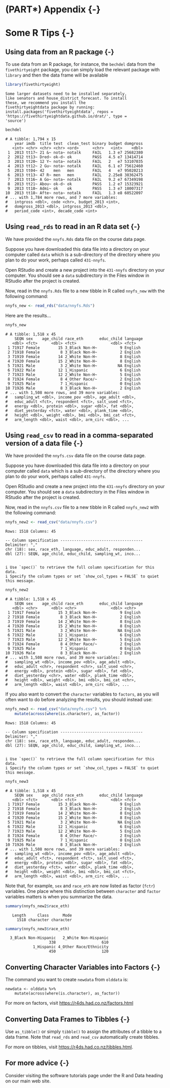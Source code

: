 # (PART\*) Appendix {-}

# Some R Tips {-}

## Using data from an R package {-}

To use data from an R package, for instance, the `bechdel` data from the `fivethirtyeight` package, you can simply load the relevant package with `library` and then the data frame will be available


```r
library(fivethirtyeight)
```

```
Some larger datasets need to be installed separately,
like senators and house_district_forecast. To install
these, we recommend you install the
fivethirtyeightdata package by running:
install.packages('fivethirtyeightdata', repos =
'https://fivethirtyeightdata.github.io/drat/', type =
'source')
```

```r
bechdel
```

```
# A tibble: 1,794 x 15
    year imdb  title test  clean_test binary budget domgross
   <int> <chr> <chr> <chr> <ord>      <chr>   <int>    <dbl>
 1  2013 tt17~ 21 &~ nota~ notalk     FAIL   1.3 e7 25682380
 2  2012 tt13~ Dred~ ok-d~ ok         PASS   4.5 e7 13414714
 3  2013 tt20~ 12 Y~ nota~ notalk     FAIL   2   e7 53107035
 4  2013 tt12~ 2 Gu~ nota~ notalk     FAIL   6.1 e7 75612460
 5  2013 tt04~ 42    men   men        FAIL   4   e7 95020213
 6  2013 tt13~ 47 R~ men   men        FAIL   2.25e8 38362475
 7  2013 tt16~ A Go~ nota~ notalk     FAIL   9.2 e7 67349198
 8  2013 tt21~ Abou~ ok-d~ ok         PASS   1.2 e7 15323921
 9  2013 tt18~ Admi~ ok    ok         PASS   1.3 e7 18007317
10  2013 tt18~ Afte~ nota~ notalk     FAIL   1.3 e8 60522097
# ... with 1,784 more rows, and 7 more variables:
#   intgross <dbl>, code <chr>, budget_2013 <int>,
#   domgross_2013 <dbl>, intgross_2013 <dbl>,
#   period_code <int>, decade_code <int>
```

## Using `read_rds` to read in an R data set {-}

We have provided the `nnyfs.Rds` data file on the course data page.

Suppose you have downloaded this data file into a directory on your computer called `data` which is a sub-directory of the directory where you plan to do your work, perhaps called `431-nnyfs`.

Open RStudio and create a new project into the `431-nnyfs` directory on your computer. You should see a `data` subdirectory in the Files window in RStudio after the project is created.

Now, read in the `nnyfs.Rds` file to a new tibble in R called `nnyfs_new` with the following command:


```r
nnyfs_new <- read_rds("data/nnyfs.Rds")
```
 
Here are the results...


```r
nnyfs_new
```

```
# A tibble: 1,518 x 45
    SEQN sex    age_child race_eth       educ_child language
   <dbl> <fct>      <dbl> <fct>               <dbl> <fct>   
 1 71917 Female        15 3_Black Non-H~          9 English 
 2 71918 Female         8 3_Black Non-H~          2 English 
 3 71919 Female        14 2_White Non-H~          8 English 
 4 71920 Female        15 2_White Non-H~          8 English 
 5 71921 Male           3 2_White Non-H~         NA English 
 6 71922 Male          12 1_Hispanic              6 English 
 7 71923 Male          12 2_White Non-H~          5 English 
 8 71924 Female         8 4_Other Race/~          2 English 
 9 71925 Male           7 1_Hispanic              0 English 
10 71926 Male           8 3_Black Non-H~          2 English 
# ... with 1,508 more rows, and 39 more variables:
#   sampling_wt <dbl>, income_pov <dbl>, age_adult <dbl>,
#   educ_adult <fct>, respondent <fct>, salt_used <fct>,
#   energy <dbl>, protein <dbl>, sugar <dbl>, fat <dbl>,
#   diet_yesterday <fct>, water <dbl>, plank_time <dbl>,
#   height <dbl>, weight <dbl>, bmi <dbl>, bmi_cat <fct>,
#   arm_length <dbl>, waist <dbl>, arm_circ <dbl>, ...
```

## Using `read_csv` to read in a comma-separated version of a data file {-}

We have provided the `nnyfs.csv` data file on the course data page.

Suppose you have downloaded this data file into a directory on your computer called `data` which is a sub-directory of the directory where you plan to do your work, perhaps called `431-nnyfs`.

Open RStudio and create a new project into the `431-nnyfs` directory on your computer. You should see a `data` subdirectory in the Files window in RStudio after the project is created.

Now, read in the `nnyfs.csv` file to a new tibble in R called `nnyfs_new2` with the following command:


```r
nnyfs_new2 <- read_csv("data/nnyfs.csv")
```

```
Rows: 1518 Columns: 45
```

```
-- Column specification ------------------------------------
Delimiter: ","
chr (18): sex, race_eth, language, educ_adult, responden...
dbl (27): SEQN, age_child, educ_child, sampling_wt, inco...
```

```

i Use `spec()` to retrieve the full column specification for this data.
i Specify the column types or set `show_col_types = FALSE` to quiet this message.
```

```r
nnyfs_new2
```

```
# A tibble: 1,518 x 45
    SEQN sex    age_child race_eth       educ_child language
   <dbl> <chr>      <dbl> <chr>               <dbl> <chr>   
 1 71917 Female        15 3_Black Non-H~          9 English 
 2 71918 Female         8 3_Black Non-H~          2 English 
 3 71919 Female        14 2_White Non-H~          8 English 
 4 71920 Female        15 2_White Non-H~          8 English 
 5 71921 Male           3 2_White Non-H~         NA English 
 6 71922 Male          12 1_Hispanic              6 English 
 7 71923 Male          12 2_White Non-H~          5 English 
 8 71924 Female         8 4_Other Race/~          2 English 
 9 71925 Male           7 1_Hispanic              0 English 
10 71926 Male           8 3_Black Non-H~          2 English 
# ... with 1,508 more rows, and 39 more variables:
#   sampling_wt <dbl>, income_pov <dbl>, age_adult <dbl>,
#   educ_adult <chr>, respondent <chr>, salt_used <chr>,
#   energy <dbl>, protein <dbl>, sugar <dbl>, fat <dbl>,
#   diet_yesterday <chr>, water <dbl>, plank_time <dbl>,
#   height <dbl>, weight <dbl>, bmi <dbl>, bmi_cat <chr>,
#   arm_length <dbl>, waist <dbl>, arm_circ <dbl>, ...
```
 
If you also want to convert the `character` variables to `factors`, as you will often want to do before analyzing the results, you should instead use:


```r
nnyfs_new3 <- read_csv("data/nnyfs.csv") %>%
    mutate(across(where(is.character), as_factor))
```

```
Rows: 1518 Columns: 45
```

```
-- Column specification ------------------------------------
Delimiter: ","
chr (18): sex, race_eth, language, educ_adult, responden...
dbl (27): SEQN, age_child, educ_child, sampling_wt, inco...
```

```

i Use `spec()` to retrieve the full column specification for this data.
i Specify the column types or set `show_col_types = FALSE` to quiet this message.
```

```r
nnyfs_new3
```

```
# A tibble: 1,518 x 45
    SEQN sex    age_child race_eth       educ_child language
   <dbl> <fct>      <dbl> <fct>               <dbl> <fct>   
 1 71917 Female        15 3_Black Non-H~          9 English 
 2 71918 Female         8 3_Black Non-H~          2 English 
 3 71919 Female        14 2_White Non-H~          8 English 
 4 71920 Female        15 2_White Non-H~          8 English 
 5 71921 Male           3 2_White Non-H~         NA English 
 6 71922 Male          12 1_Hispanic              6 English 
 7 71923 Male          12 2_White Non-H~          5 English 
 8 71924 Female         8 4_Other Race/~          2 English 
 9 71925 Male           7 1_Hispanic              0 English 
10 71926 Male           8 3_Black Non-H~          2 English 
# ... with 1,508 more rows, and 39 more variables:
#   sampling_wt <dbl>, income_pov <dbl>, age_adult <dbl>,
#   educ_adult <fct>, respondent <fct>, salt_used <fct>,
#   energy <dbl>, protein <dbl>, sugar <dbl>, fat <dbl>,
#   diet_yesterday <fct>, water <dbl>, plank_time <dbl>,
#   height <dbl>, weight <dbl>, bmi <dbl>, bmi_cat <fct>,
#   arm_length <dbl>, waist <dbl>, arm_circ <dbl>, ...
```
Note that, for example, `sex` and `race_eth` are now listed as factor (`fctr`) variables. One place where this distinction between `character` and `factor` variables matters is when you summarize the data.


```r
summary(nnyfs_new2$race_eth)
```

```
   Length     Class      Mode 
     1518 character character 
```


```r
summary(nnyfs_new3$race_eth)
```

```
  3_Black Non-Hispanic   2_White Non-Hispanic 
                   338                    610 
            1_Hispanic 4_Other Race/Ethnicity 
                   450                    120 
```

## Converting Character Variables into Factors {-}

The command you want to create `newdata` from `olddata` is:

```
newdata <- olddata %>%
    mutate(across(where(is.character), as_factor))
```

For more on factors, visit https://r4ds.had.co.nz/factors.html

## Converting Data Frames to Tibbles {-}

Use `as_tibble()` or simply `tibble()` to assign the attributes of a tibble to a data frame. Note that `read_rds` and `read_csv` automatically create tibbles.

For more on tibbles, visit https://r4ds.had.co.nz/tibbles.html.

## For more advice {-}

Consider visiting the software tutorials page under the R and Data heading on our main web site.
